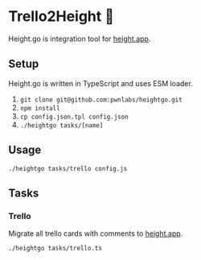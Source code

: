 # Trello2Height 🚀

Height.go is integration tool for [height.app](https://height.app).

## Setup

Height.go is written in TypeScript and uses ESM loader.

1. `git clone git@github.com:pwnlabs/heightgo.git`
2. `npm install`
3. `cp config.json.tpl config.json`
4. `./heightgo tasks/[name]`

## Usage

```
./heightgo tasks/trello config.js
```

## Tasks

### Trello

Migrate all trello cards with comments to [height.app](https://height.app).

```
./heightgo tasks/trello.ts
```
